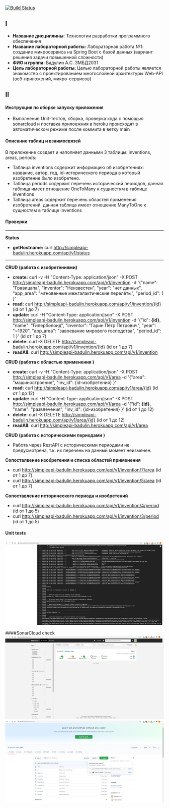 [![Build Status](https://travis-ci.com/Natrofl/trpo_lab1.svg?branch=main)](https://travis-ci.com/Natrofl/trpo_lab1)
## I
* __Название дисциплины:__ Технологии разработки программного обеспечения
* __Название лабораторной работы:__ Лабораторная работа №1: создание микросервиса на Spring Boot с базой данных (вариант решения задачи повышенной сложности)
* __ФИО и группа:__ Бадулин А.С. ЗМБД2031
* __Цель лабораторной работы:__ Целью лабораторной работы является знакомство с проектированием многослойной архитектуры Web-API (веб-приложений, микро-сервисов)

## II
#### Инструкция по сборке запуску приложения
* Выполнение Unit-тестов, сборка, проверка кода с помощью sonarcloud и поставка прилоежния в heroku происходят в автоматическом режиме после коммита в ветку main
#### Описание таблиц и взаимосвязей
В приложение создает и наполняет данными 3 таблицы: inventions, areas, periods:
* Таблица inventions содержит информацию об изобретениях: название, автор, год, id-исторического периода в который изобретение было изобретено.
* Таблица periods содержит перечень исторический периодов, данная таблица имеет отношение OneToMany к сущностям в таблице inventions
* Таблица areas содержит перечень областей применения изобретений, данная таблица имеет отношение ManyToOne к сущностям в таблице inventions
 
#### Проверки
------------------------------------------------------------------------
__Status__
* __getHostname:__ curl http://simpleapi-badulin.herokuapp.com/api/v1/status
------------------------------------------------------------------------
__CRUD (работа с изобретениями)__
* __create:__ curl -v -H  "Content-Type: application/json" -X POST http://simpleapi-badulin.herokuapp.com/api/v1/invention -d '{"name": "Гравицапа", "inventor": "Неизвестен", "year": "нет данных", "app_area": "мгновенные межгалактические перелёты", "period_id": 1  }'
* __read:__ curl http://simpleapi-badulin.herokuapp.com/api/v1/invention/{id} (id от 1 до 7)
* __update:__ curl -H  "Content-Type: application/json" -X POST http://simpleapi-badulin.herokuapp.com/api/v1/invention -d '{"id": __{id}__, "name": "Гиперболоид", "inventor": "Гарин Пётр Петрович", "year": "~1920", "app_area": "завоевание мирового господства", "period_id": 1 }' (id от 1 до 7)
* __delete:__ curl -X DELETE http://simpleapi-badulin.herokuapp.com/api/v1/invention/{id} (id от 1 до 7)
* __readAll:__ curl http://simpleapi-badulin.herokuapp.com/api/v1/invention

__CRUD (работа с областью применения )__
* __create:__ curl -v -H  "Content-Type: application/json" -X POST http://simpleapi-badulin.herokuapp.com/api/v1/area -d '{"area": "машиностроение", "inv_id": {id-изобретения}  }'
* __read:__ curl http://simpleapi-badulin.herokuapp.com/api/v1/area/{id} (id от 1 до 12)
* __update:__ curl -H  "Content-Type: application/json" -X POST http://simpleapi-badulin.herokuapp.com/api/v1/area -d '{"id": __{id}__, "name": "развлечения", "inv_id": {id-изобретения} }' (id от 1 до 12)
* __delete:__ curl -X DELETE http://simpleapi-badulin.herokuapp.com/api/v1/area/{id} (id от 1 до 12)
* __readAll:__ curl http://simpleapi-badulin.herokuapp.com/api/v1/area

__CRUD (работа с историческими периодами )__
* Работа через RestAPI с историческими периодами не предусмотрена, т.к. их перечень на данный момент неизменен.

__Сопосталвение изобретения и списка областей применения__
* curl http://simpleapi-badulin.herokuapp.com/api/v1/invention/7/area (id от 1 до 7)
* curl http://simpleapi-badulin.herokuapp.com/api/v1/invention/5/area (id от 1 до 7)

__Сопоставление исторического периода и изобретений__
* curl http://simpleapi-badulin.herokuapp.com/api/v1/invention/4/period (id от 1 до 5)
* curl http://simpleapi-badulin.herokuapp.com/api/v1/invention/3/period (id от 1 до 5)

#### Unit tests
![](unittests.png)

####SonarCloud check
![](sonarcloud1.png)
![](sonarcloud2.png)


